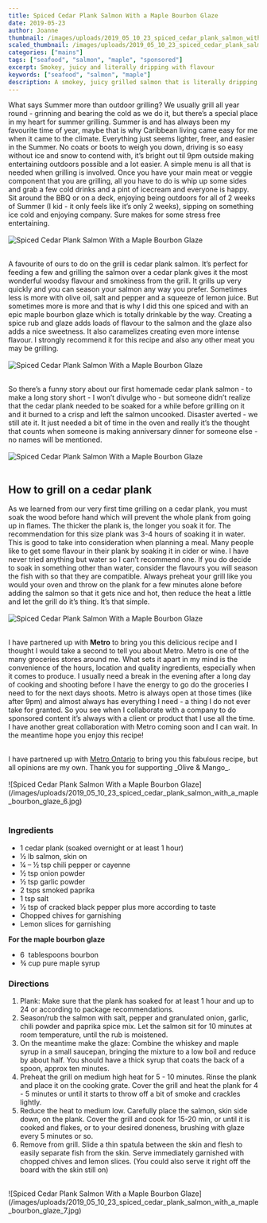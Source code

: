 ```yaml
---
title: Spiced Cedar Plank Salmon With a Maple Bourbon Glaze
date: 2019-05-23
author: Joanne
thumbnail: /images/uploads/2019_05_10_23_spiced_cedar_plank_salmon_with_a_maple_bourbon_glaze_1.jpg
scaled_thumbnail: /images/uploads/2019_05_10_23_spiced_cedar_plank_salmon_with_a_maple_bourbon_glaze_0.jpg
categories: ["mains"]
tags: ["seafood", "salmon", "maple", "sponsored"]
excerpt: Smokey, juicy and literally dripping with flavour
keywords: ["seafood", "salmon", "maple"]
description: A smokey, juicy grilled salmon that is literally dripping with delicous maple flavour
---
```


What says Summer more than outdoor grilling? We usually grill all year round - grinning and bearing the cold as we do it, but there’s a special place in my heart for summer grilling. Summer is and has always been my favourite time of year, maybe that is why Caribbean living came easy for me when it came to the climate. Everything just seems lighter, freer, and easier in the Summer. No coats or boots to weigh you down, driving is so easy without ice and snow to contend with, it’s bright out til 9pm outside making entertaining outdoors possible and a lot easier. A simple menu is all that is needed when grilling is involved. Once you have your main meat or veggie component that you are grilling, all you have to do is whip up some sides and grab a few cold drinks and a pint of icecream and everyone is happy. Sit around the BBQ or on a deck, enjoying being outdoors for all of 2 weeks of Summer (I kid - it only feels like it’s only 2 weeks), sipping on something ice cold and enjoying company. Sure makes for some stress free entertaining.
</br>
</br>
![Spiced Cedar Plank Salmon With a Maple Bourbon Glaze](/images/uploads/2019_05_10_23_spiced_cedar_plank_salmon_with_a_maple_bourbon_glaze_2.jpg)
</br>
</br>

A favourite of ours to do on the grill is cedar plank salmon. It’s perfect for feeding a few and grilling the salmon over a cedar plank gives it the most wonderful woodsy flavour and smokiness from the grill. It grills up very quickly and you can season your salmon any way you prefer. Sometimes less is more with olive oil, salt and pepper and a squeeze of lemon juice. But sometimes more is more and that is why I did this one spiced and with an epic maple bourbon glaze which is totally drinkable by the way. Creating a spice rub and glaze adds loads of flavour to the salmon and the glaze also adds a nice sweetness. It also caramelizes creating even more intense flavour. I strongly recommend it for this recipe and also any other meat you may be grilling.
</br>
</br>
![Spiced Cedar Plank Salmon With a Maple Bourbon Glaze](/images/uploads/2019_05_10_23_spiced_cedar_plank_salmon_with_a_maple_bourbon_glaze_3.jpg)
</br>
</br>

So there’s a funny story about our first homemade cedar plank salmon - to make a long story short - I won’t divulge who - but someone didn’t realize that the cedar plank needed to be soaked for a while before grilling on it and it burned to a crisp and left the salmon uncooked. Disaster averted - we still ate it. It just needed a bit of time in the oven and really it’s the thought that counts when someone is making anniversary dinner for someone else - no names will be mentioned.
</br>
</br>
![Spiced Cedar Plank Salmon With a Maple Bourbon Glaze](/images/uploads/2019_05_10_23_spiced_cedar_plank_salmon_with_a_maple_bourbon_glaze_4.jpg)
</br>
</br>

## How to grill on a cedar plank
As we learned from our very first time grilling on a cedar plank, you must soak the wood before hand which will prevent the whole plank from going up in flames. The thicker the plank is, the longer you soak it for. The recommendation for this size plank was 3-4 hours of soaking it in water. This is good to take into consideration when planning a meal. Many people like to get some flavour in their plank by soaking it in cider or wine. I have never tried anything but water so I can’t recommend one.  If you do decide to soak in something other than water, consider the flavours you will season the fish with so that they are compatible. Always preheat your grill like you would your oven and throw on the plank for a few minutes alone before adding the salmon so that it gets nice and hot, then reduce the heat a little and let the grill do it’s thing. It’s that simple.
</br>
</br>
![Spiced Cedar Plank Salmon With a Maple Bourbon Glaze](/images/uploads/2019_05_10_23_spiced_cedar_plank_salmon_with_a_maple_bourbon_glaze_5.jpg)
</br>
</br>

I have partnered up with __Metro__ to bring you this delicious recipe and I thought I would take a second to tell you about Metro. Metro is one of the many groceries stores around me. What sets it apart in my mind is the convenience of the hours, location and quality ingredients, especially when it comes to produce. I usually need a break in the evening after a long day of cooking and shooting before I have the energy to go do the groceries I need to for the next days shoots. Metro is always open at those times (like after 9pm) and almost always has everything I need - a thing I do not ever take for granted. So you see when I collaborate with a company to do sponsored content it’s always with a client or product that I use all the time.  I have another great collaboration with Metro coming soon and I can wait. In the meantime hope you enjoy this recipe!

</br>
I have partnered up with <span class="highlight"><a rel="nofollow" href="https://www.metro.ca/en">Metro Ontario</a></span> to bring you this fabulous recipe, but all opinions are my own. Thank you for supporting _Olive & Mango_.
</br>
</br>
![Spiced Cedar Plank Salmon With a Maple Bourbon Glaze](/images/uploads/2019_05_10_23_spiced_cedar_plank_salmon_with_a_maple_bourbon_glaze_6.jpg)
</br>
</br>


### Ingredients

* <span itemprop="ingredients">1 cedar plank (soaked overnight or at least 1 hour)</span>
* <span itemprop="ingredients">&frac12; lb salmon, skin on </span>
* <span itemprop="ingredients">¼ – ½ tsp chili pepper or cayenne </span>
* <span itemprop="ingredients">½ tsp onion powder </span>
* <span itemprop="ingredients">&frac12; tsp garlic powder</span>
* <span itemprop="ingredients">2 tsps smoked paprika</span>
* <span itemprop="ingredients">1 tsp salt</span>
* <span itemprop="ingredients">&frac12; tsp of cracked black pepper plus more according to taste </span>
* <span itemprop="ingredients">Chopped chives for garnishing </span>
* <span itemprop="ingredients">Lemon slices for garnishing </span>

__For the maple bourbon glaze__

* <span itemprop="ingredients">6  tablespoons bourbon </span>
* <span itemprop="ingredients">&frac34; cup pure maple syrup</span>

### Directions

1. Plank: Make sure that the plank has soaked for at least 1 hour and up to 24 or according to package recommendations. 
2. Season/rub the salmon with salt, pepper and granulated onion, garlic, chili powder and paprika spice mix. Let the salmon sit for 10 minutes at room temperature, until the rub is moistened.
3. On the meantime make the glaze: Combine the whiskey and maple syrup in a small saucepan, bringing the mixture to a low boil and reduce by about half. You should have a thick syrup that coats the back of a spoon, approx ten minutes. 
4. Preheat the grill on medium high heat for 5 - 10 minutes. Rinse the plank and place it on the cooking grate. Cover the grill and heat the plank for 4 - 5 minutes or until it starts to throw off a bit of smoke and crackles lightly.
5. Reduce the heat to medium low. Carefully  place the salmon, skin side down, on the plank. Cover the grill and cook for 15-20 min, or until it is cooked and flakes, or to your desired doneness, brushing with glaze every 5 minutes or so.
6. Remove from grill. Slide a thin spatula between the skin and flesh to easily separate fish from the skin. Serve immediately garnished with chopped chives and lemon slices. (You could also serve it right off the board with the skin still on) 

</br>
![Spiced Cedar Plank Salmon With a Maple Bourbon Glaze](/images/uploads/2019_05_10_23_spiced_cedar_plank_salmon_with_a_maple_bourbon_glaze_7.jpg)
